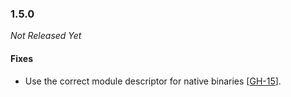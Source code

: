 ### 1.5.0

_Not Released Yet_

#### Fixes

- Use the correct module descriptor for native binaries [[GH-15](https://github.com/GW2Toolbelt/GW2ML/issues/15)].
